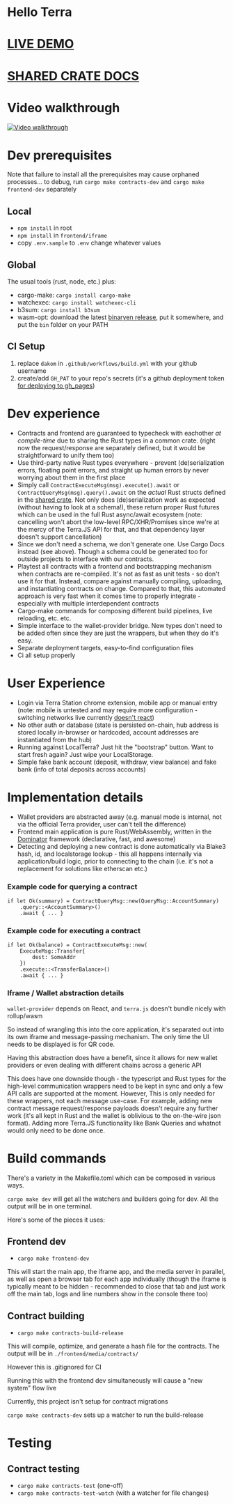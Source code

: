 # Hello Terra 

# [LIVE DEMO](https://dakom.github.io/hello-terra)
# [SHARED CRATE DOCS](https://dakom.github.io/hello-terra/docs/shared)

# Video walkthrough
[![Video walkthrough](https://img.youtube.com/vi/UlW1-DnXXes/0.jpg)](https://www.youtube.com/watch?v=UlW1-DnXXes)

# Dev prerequisites
Note that failure to install all the prerequisites may cause orphaned processes... to debug, run `cargo make contracts-dev` and `cargo make frontend-dev` separately

## Local
* `npm install` in root
* `npm install` in `frontend/iframe`
* copy `.env.sample` to `.env` change whatever values 

## Global
The usual tools (rust, node, etc.) plus:

* cargo-make: `cargo install cargo-make` 
* watchexec: `cargo install watchexec-cli`
* b3sum: `cargo install b3sum`
* wasm-opt: download the latest [binaryen release](https://github.com/WebAssembly/binaryen/releases), put it somewhere, and put the `bin` folder on your PATH

## CI Setup

1. replace `dakom` in `.github/workflows/build.yml` with your github username
2. create/add `GH_PAT` to your repo's secrets (it's a github deployment token [for deploying to gh_pages](https://github.com/maxheld83/ghpages/pull/18))

# Dev experience
* Contracts and frontend are guaranteed to typecheck with eachother _at compile-time_ due to sharing the Rust types in a common crate. (right now the request/response are separately defined, but it would be straightforward to unify them too)
* Use third-party native Rust types everywhere - prevent (de)serialization errors, floating point errors, and straight up human errors by never worrying about them in the first place
* Simply call `ContractExecuteMsg(msg).execute().await` or `ContractQueryMsg(msg).query().await` on the _actual_ Rust structs defined in the [shared crate](shared). Not only does (de)serialization work as expected (without having to look at a schema!), these return proper Rust futures which can be used in the full Rust async/await ecosystem (note: cancelling won't abort the low-level RPC/XHR/Promises since we're at the mercy of the Terra.JS API for that, and that dependency layer doesn't support cancellation)
* Since we don't need a schema, we don't generate one. Use Cargo Docs instead (see above). Though a schema could be generated too for outside projects to interface with our contracts.
* Playtest all contracts with a frontend and bootstrapping mechanism when contracts are re-compiled. It's not as fast as unit tests - so don't use it for that. Instead, compare against manually compiling, uploading, and instantiating contracts on change. Compared to that, this automated approach is very fast when it comes time to properly integrate - especially with multiple interdependent contracts
* Cargo-make commands for composing different build pipelines, live reloading, etc. etc.
* Simple interface to the wallet-provider bridge. New types don't need to be added often since they are just the wrappers, but when they do it's easy. 
* Separate deployment targets, easy-to-find configuration files
* Ci all setup properly

# User Experience

* Login via Terra Station chrome extension, mobile app or manual entry (note: mobile is untested and may require more configuration - switching networks live currently [doesn't react](https://github.com/terra-money/wallet-provider/issues/25))
* No other auth or database (state is persisted on-chain, hub address is stored locally in-browser or hardcoded, account addresses are instantiated from the hub)
* Running against LocalTerra? Just hit the "bootstrap" button. Want to start fresh again? Just wipe your LocalStorage.
* Simple fake bank account (deposit, withdraw, view balance) and fake bank (info of total deposits across accounts)


# Implementation details 

* Wallet providers are abstracted away (e.g. manual mode is internal, not via the official Terra provider, user can't tell the difference)
* Frontend main application is pure Rust/WebAssembly, written in the [Dominator](https://github.com/Pauan/rust-dominator) framework (declarative, fast, and awesome)
* Detecting and deploying a new contract is done automatically via Blake3 hash, id, and localstorage lookup - this all happens internally via application/build logic, prior to connecting to the chain (i.e. it's not a replacement for solutions like etherscan etc.)


### Example code for querying a contract

```
if let Ok(summary) = ContractQueryMsg::new(QueryMsg::AccountSummary)
    .query::<AccountSummary>()
    .await { ... }

```

### Example code for executing a contract

```
if let Ok(balance) = ContractExecuteMsg::new(
    ExecuteMsg::Transfer{
        dest: SomeAddr
    })
    .execute::<TransferBalance>()
    .await { ... }
```


### Iframe / Wallet abstraction details

`wallet-provider` depends on React, and `terra.js` doesn't bundle nicely with rollup/wasm

So instead of wrangling this into the core application, it's separated out into its own iframe and message-passing mechanism. The only time the UI needs to be displayed is for QR code.

Having this abstraction does have a benefit, since it allows for new wallet providers or even dealing with different chains across a generic API

This does have one downside though - the typescript and Rust types for the high-level communication wrappers need to be kept in sync and only a few API calls are supported at the moment. However, This is only needed for these wrappers, not each message use-case. For example, adding new contract message request/response payloads doesn't require any further work (it's all kept in Rust and the wallet is oblivious to the on-the-wire json format). Adding more Terra.JS functionality like Bank Queries and whatnot would only need to be done once.

# Build commands

There's a variety in the Makefile.toml which can be composed in various ways.

`cargo make dev` will get all the watchers and builders going for dev. All the output will be in one terminal.

Here's some of the pieces it uses:

## Frontend dev

- `cargo make frontend-dev`

This will start the main app, the iframe app, and the media server in parallel, as well as open a browser tab for each app individually (though the iframe is typically meant to be hidden - recommended to close that tab and just work off the main tab, logs and line numbers show in the console there too)

## Contract building 

- `cargo make contracts-build-release`

This will compile, optimize, and generate a hash file for the contracts.
The output will be in `./frontend/media/contracts/`

However this is .gitignored for CI

Running this with the frontend dev simultaneously will cause a "new system" flow live

Currently, this project isn't setup for contract migrations

`cargo make contracts-dev` sets up a watcher to run the build-release

# Testing

## Contract testing 

- `cargo make contracts-test` (one-off)
- `cargo make contracts-test-watch` (with a watcher for file changes)
